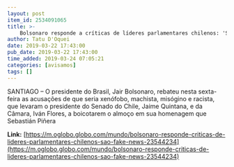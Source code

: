 ```yaml
---
layout: post
item_id: 2534091065
title: >-
    Bolsonaro responde a críticas de líderes parlamentares chilenos: 'São fake news'
author: Tatu D'Oquei
date: 2019-03-22 17:43:00
pub_date: 2019-03-22 17:43:00
time_added: 2019-03-24 07:05:21
categories: [avisamos]
tags: []
---
```


SANTIAGO – O presidente do Brasil, Jair Bolsonaro, rebateu nesta sexta-feira as acusações de que seria xenófobo, machista, misógino e racista, que levaram o presidente do Senado do Chile, Jaime Quintana, e da Câmara, Iván Flores, a boicotarem o almoço em sua homenagem que Sebastián Piñera

**Link:** [https://m.oglobo.globo.com/mundo/bolsonaro-responde-criticas-de-lideres-parlamentares-chilenos-sao-fake-news-23544234](https://m.oglobo.globo.com/mundo/bolsonaro-responde-criticas-de-lideres-parlamentares-chilenos-sao-fake-news-23544234)

